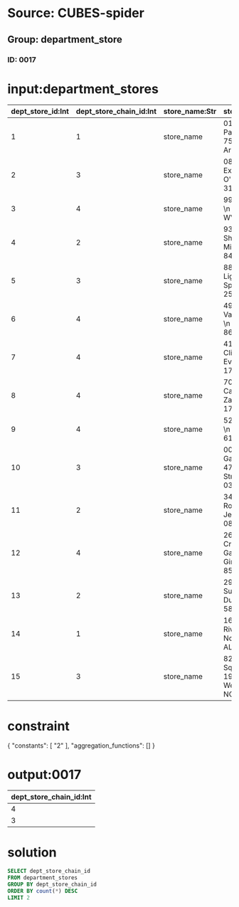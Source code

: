 # Source: CUBES-spider
## Group: department_store
### ID: 0017

# input:department_stores

| dept_store_id:Int | dept_store_chain_id:Int | store_name:Str | store_address:Str | store_phone:Str | store_email:Str |
|---|---|---|---|---|---|
| 1 | 1 | store_name | 01290 Jeremie Parkway Suite 753 \n North Arielle, MS 51249 | (948)944-5099x2027 | bmaggio@example.com |
| 2 | 3 | store_name | 082 Purdy Expressway \n O'Connellshire, IL 31732 | 877-917-5029 | larissa10@example.org |
| 3 | 4 | store_name | 994 Travis Plains \n North Wadeton, WV 27575-3951 | 1-216-312-0375 | alexandro.mcclure@example.net |
| 4 | 2 | store_name | 93472 Mayert Shore Apt. 360 \n Mitchellton, TN 84209 | 670-466-6367 | bryon24@example.org |
| 5 | 3 | store_name | 88112 Parisian Lights \n Sporermouth, MN 25962 | 01399327266 | creola23@example.org |
| 6 | 4 | store_name | 49708 Marcella Valleys Suite 181 \n Ninamouth, WA 86667 | 1-859-843-1957 | jerod.reynolds@example.net |
| 7 | 4 | store_name | 41924 Alfredo Cliff \n New Eviestad, NY 17573 | 1-109-872-9142x77078 | ihamill@example.org |
| 8 | 4 | store_name | 7081 Shanna Cape \n West Zacheryshire, NC 17408 | +67(5)4983519062 | casper.adolfo@example.org |
| 9 | 4 | store_name | 5288 Kaia Street \n Devonton, NJ 61782-9006 | (723)503-7086x356 | selmer.stiedemann@example.org |
| 10 | 3 | store_name | 00578 Lisa Gateway Suite 476 \n Strosinville, VA 03998-3292 | 07126036440 | luisa57@example.org |
| 11 | 2 | store_name | 34894 Everett Road \n South Jeremiehaven, GA 08730 | 611-037-9309 | vonrueden.vern@example.org |
| 12 | 4 | store_name | 2676 Cruickshank Gardens \n North Ginahaven, CT 85046 | (626)763-7031 | freda.toy@example.org |
| 13 | 2 | store_name | 29297 West Road Suite 210 \n West Dulceside, UT 58085-8998 | 1-764-126-7567x0795 | katlynn62@example.com |
| 14 | 1 | store_name | 16650 Lysanne River Apt. 281 \n North Garettton, AL 84756-4375 | 319.331.3397 | mohr.elwin@example.net |
| 15 | 3 | store_name | 82470 Hansen Squares Suite 190 \n Wehnermouth, NC 76791 | (587)993-3604x3077 | kelly30@example.com |

# constraint

{
  "constants": [
    "2"
  ],
  "aggregation_functions": []
}

# output:0017

| dept_store_chain_id:Int |
|---|
| 4 |
| 3 |

# solution

```sql
SELECT dept_store_chain_id
FROM department_stores
GROUP BY dept_store_chain_id
ORDER BY count(*) DESC
LIMIT 2
```
